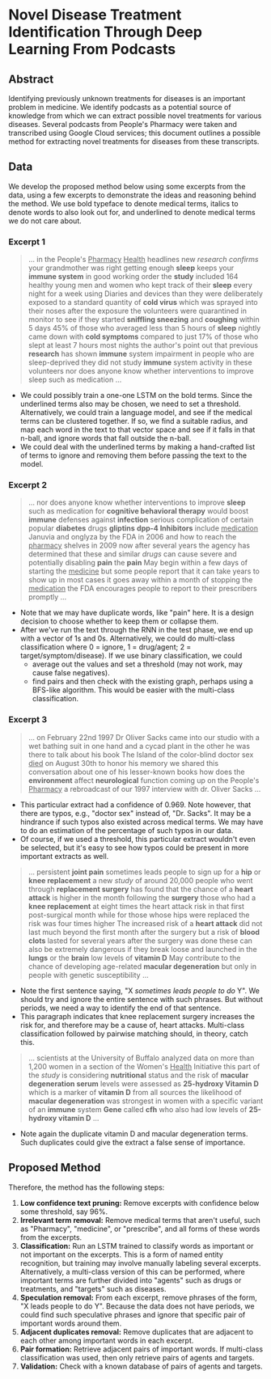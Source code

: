 # Novel Disease Treatment Identification Through Deep Learning From Podcasts

## Abstract

Identifying previously unknown treatments for diseases is an important problem in medicine. We identify podcasts as a potential source of knowledge from which we can extract possible novel treatments for various diseases. Several podcasts from People's Pharmacy were taken and transcribed using Google Cloud services; this document outlines a possible method for extracting novel treatments for diseases from these transcripts.

## Data

We develop the proposed method below using some excerpts from the data, using a few excerpts to demonstrate the ideas and reasoning behind the method. We use bold typeface to denote medical terms, italics to denote words to also look out for, and underlined to denote medical terms we do not care about.

### Excerpt 1

> ... in the People's <u>Pharmacy</u> <u>Health</u> headlines new *research* *confirms* your grandmother was right getting enough **sleep** keeps your **immune system** in good working order the **study** included 164 healthy young men and women who kept track of their **sleep** every night for a week using Diaries and devices than they were deliberately exposed to a standard quantity of **cold virus** which was sprayed into their noses after the exposure the volunteers were quarantined in monitor to see if they started **sniffling sneezing** and **coughing** within 5 days 45% of those who averaged less than 5 hours of **sleep** nightly came down with **cold symptoms** compared to just 17% of those who slept at least 7 hours most nights the author's point out that previous **research** has shown **immune** system impairment in people who are sleep-deprived they did not study **immune** system activity in these volunteers nor does anyone know whether interventions to improve sleep such as medication ...

* We could possibly train a one-one LSTM on the bold terms. Since the underlined terms also may be chosen, we need to set a threshold. Alternatively, we could train a language model, and see if the medical terms can be clustered together. If so, we find a suitable radius, and map each word in the text to that vector space and see if it falls in that n-ball, and ignore words that fall outside the n-ball.
* We could deal with the underlined terms by making a hand-crafted list of terms to ignore and removing them before passing the text to the model.

### Excerpt 2

> ... nor does anyone know whether interventions to improve **sleep** such as medication for **cognitive behavioral therapy** would boost **immune** defenses against **infection** serious complication of certain popular **diabetes** drugs **gliptins** **dpp-4 Inhibitors** include <u>medication</u> Januvia and onglyza by the FDA in 2006 and how to reach the <u>pharmacy</u> shelves in 2009 now after several years the agency has determined that these and similar *drugs* can cause severe and potentially disabling **pain** the **pain** May begin within a few days of starting the <u>medicine</u> but some people report that it can take years to show up in most cases it goes away within a month of stopping the <u>medication</u> the FDA encourages people to report to their prescribers promptly ...

* Note that we may have duplicate words, like "pain" here. It is a design decision to choose whether to keep them or collapse them.
* After we've run the text through the RNN in the test phase, we end up with a vector of 1s and 0s. Alternatively, we could do multi-class classification where 0 = ignore, 1 = drug/agent; 2 = target/symptom/disease). If we use binary classification, we could
  * average out the values and set a threshold (may not work, may cause false negatives).
  * find pairs and then check with the existing graph, perhaps using a BFS-like algorithm. This would be easier with the multi-class classification.

### Excerpt 3

> ... on February 22nd 1997 Dr Oliver Sacks came into our studio with a wet bathing suit in one hand and a cycad plant in the other he was there to talk about his book The Island of the color-blind doctor sex <u>died</u> on August 30th to honor his memory we shared this conversation about one of his lesser-known books how does the **environment** affect **neurological** function coming up on the People's <u>Pharmacy</u> a rebroadcast of our 1997 interview with dr. Oliver Sacks ...

* This particular extract had a confidence of 0.969. Note however, that there are typos, e.g., "doctor sex" instead of, "Dr. Sacks". It may be a hindrance if such typos also existed across medical terms. We may have to do an estimation of the percentage of such typos in our data.
* Of course, if we used a threshold, this particular extract wouldn't even be selected, but it's easy to see how typos could be present in more important extracts as well.

> ... persistent **joint pain** sometimes leads people to sign up for a **hip** or **knee replacement** a new *study* of around 20,000 people who went through **replacement surgery** has found that the chance of a **heart attack** is higher in the month following the **surgery** those who had a **knee replacement** at eight times the heart attack risk in that first post-surgical month while for those whose hips were replaced the risk was four times higher The increased risk of a **heart attack** did not last much beyond the first month after the surgery but a risk of **blood clots** lasted for several years after the surgery was done these can also be extremely dangerous if they break loose and launched in the **lungs** or the **brain** low levels of **vitamin D** May contribute to the chance of developing age-related **macular degeneration** but only in people with genetic susceptibility ...

* Note the first sentence saying, "X *sometimes leads people to do* Y". We should try and ignore the entire sentence with such phrases. But without periods, we need a way to identify the end of that sentence.
* This paragraph indicates that knee replacement surgery increases the risk for, and therefore may be a cause of, heart attacks. Multi-class classification followed by pairwise matching should, in theory, catch this.

> ... scientists at the University of Buffalo analyzed data on more than 1,200 women in a section of the Women's <u>Health</u> Initiative this part of the *study* is considering **nutritional** status and the risk of **macular degeneration serum** levels were assessed as **25-hydroxy Vitamin D** which is a marker of **vitamin D** from all sources the likelihood of **macular degeneration** was strongest in women with a specific variant of an **immune** system **Gene** called **cfh** who also had low levels of **25-hydroxy vitamin D** ...

* Note again the duplicate vitamin D and macular degeneration terms. Such duplicates could give the extract a false sense of importance.

## Proposed Method

Therefore, the method has the following steps:

1. **Low confidence text pruning:** Remove excerpts with confidence below some threshold, say 96%.
2. **Irrelevant term removal:** Remove medical terms that aren't useful, such as "Pharmacy", "medicine", or "prescribe", and all forms of these words from the excerpts.
3. **Classification:** Run an LSTM trained to classify words as important or not important on the excerpts. This is a form of named entity recognition, but training may involve manually labeling several excerpts. Alternatively, a multi-class version of this can be performed, where important terms are further divided into "agents" such as drugs or treatments, and "targets" such as diseases.
4. **Speculation removal:** From each excerpt, remove phrases of the form, "X leads people to do Y". Because the data does not have periods, we could find such speculative phrases and ignore that specific pair of important words around them.
5. **Adjacent duplicates removal:** Remove duplicates that are adjacent to each other among important words in each excerpt.
6. **Pair formation:** Retrieve adjacent pairs of important words. If multi-class classification was used, then only retrieve pairs of agents and targets.
7. **Validation:** Check with a known database of pairs of agents and targets.